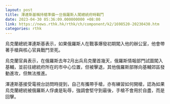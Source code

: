 ```yaml
---
layout: post
title: 澤連斯基稱持槍準備一旦俄羅斯人闖總統府時戰鬥
date: 2023-04-30 05:36:09.000000000 +08:00
link: https://news.rthk.hk/rthk/ch/component/k2/1698520-20230430.htm
categories: rthk
---
```


烏克蘭總統澤連斯基表示，如果俄羅斯人在戰事爆發初期闖入他的辦公室，他會帶著手槍與核心官員戰鬥至死。

烏克蘭官員表示，在俄羅斯去年2月出兵烏克蘭首幾天，俄羅斯情報部門試圖闖入基輔，並前往總統府所在的市中心位置，但被擊退，其他俄羅斯部隊向基輔郊區發動進攻，但無法推進。

澤連斯基接受電視台訪問時提到，自己有攜帶手槍，亦有練習如何開槍，認為如果烏克蘭總統被俄羅斯人俘虜是恥辱，強調會堅守到最後，手槍不會用於自盡，而是回擊。
